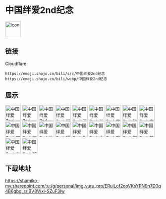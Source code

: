 # 中国绊爱2nd纪念
<img src="https://emoji.shojo.cn/bili/src/中国绊爱2nd纪念/icon.png" width="50" height="50" alt="icon">

## 链接
Cloudflare:
```
https://emoji.shojo.cn/bili/src/中国绊爱2nd纪念
https://emoji.shojo.cn/bili/webp/中国绊爱2nd纪念
```
## 展示
<img src="https://emoji.shojo.cn/bili/src/中国绊爱2nd纪念/中国绊爱2nd-AWSL.png" width="50" height="50" alt="中国绊爱2nd-AWSL">
<img src="https://emoji.shojo.cn/bili/src/中国绊爱2nd纪念/中国绊爱2nd-GKD.png" width="50" height="50" alt="中国绊爱2nd-GKD">
<img src="https://emoji.shojo.cn/bili/src/中国绊爱2nd纪念/中国绊爱2nd-YYDS.png" width="50" height="50" alt="中国绊爱2nd-YYDS">
<img src="https://emoji.shojo.cn/bili/src/中国绊爱2nd纪念/中国绊爱2nd-啊这.png" width="50" height="50" alt="中国绊爱2nd-啊这">
<img src="https://emoji.shojo.cn/bili/src/中国绊爱2nd纪念/中国绊爱2nd-不.png" width="50" height="50" alt="中国绊爱2nd-不">
<img src="https://emoji.shojo.cn/bili/src/中国绊爱2nd纪念/中国绊爱2nd-地铁看手机.png" width="50" height="50" alt="中国绊爱2nd-地铁看手机">
<img src="https://emoji.shojo.cn/bili/src/中国绊爱2nd纪念/中国绊爱2nd-夺笋啊.png" width="50" height="50" alt="中国绊爱2nd-夺笋啊">
<img src="https://emoji.shojo.cn/bili/src/中国绊爱2nd纪念/中国绊爱2nd-狗头.png" width="50" height="50" alt="中国绊爱2nd-狗头">
<img src="https://emoji.shojo.cn/bili/src/中国绊爱2nd纪念/中国绊爱2nd-害怕.png" width="50" height="50" alt="中国绊爱2nd-害怕">
<img src="https://emoji.shojo.cn/bili/src/中国绊爱2nd纪念/中国绊爱2nd-嘿嘿嘿.png" width="50" height="50" alt="中国绊爱2nd-嘿嘿嘿">
<img src="https://emoji.shojo.cn/bili/src/中国绊爱2nd纪念/中国绊爱2nd-哭了.png" width="50" height="50" alt="中国绊爱2nd-哭了">
<img src="https://emoji.shojo.cn/bili/src/中国绊爱2nd纪念/中国绊爱2nd-快逃.png" width="50" height="50" alt="中国绊爱2nd-快逃">
<img src="https://emoji.shojo.cn/bili/src/中国绊爱2nd纪念/中国绊爱2nd-噗.png" width="50" height="50" alt="中国绊爱2nd-噗">
<img src="https://emoji.shojo.cn/bili/src/中国绊爱2nd纪念/中国绊爱2nd-生气气.png" width="50" height="50" alt="中国绊爱2nd-生气气">
<img src="https://emoji.shojo.cn/bili/src/中国绊爱2nd纪念/中国绊爱2nd-太菜太下饭.png" width="50" height="50" alt="中国绊爱2nd-太菜太下饭">
<img src="https://emoji.shojo.cn/bili/src/中国绊爱2nd纪念/中国绊爱2nd-我觉得OK.png" width="50" height="50" alt="中国绊爱2nd-我觉得OK">
<img src="https://emoji.shojo.cn/bili/src/中国绊爱2nd纪念/中国绊爱2nd-握草.png" width="50" height="50" alt="中国绊爱2nd-握草">
<img src="https://emoji.shojo.cn/bili/src/中国绊爱2nd纪念/中国绊爱2nd-芜湖.png" width="50" height="50" alt="中国绊爱2nd-芜湖">
<img src="https://emoji.shojo.cn/bili/src/中国绊爱2nd纪念/中国绊爱2nd-有排面.png" width="50" height="50" alt="中国绊爱2nd-有排面">
<img src="https://emoji.shojo.cn/bili/src/中国绊爱2nd纪念/中国绊爱2nd-知识增加了.png" width="50" height="50" alt="中国绊爱2nd-知识增加了">

## 下载地址

https://shamiko-my.sharepoint.com/:u:/g/personal/img_yuru_pro/ERulLof2ooVKsYPN9n7D3q4B6gbg_sriBV8Wxi-SZuF3Iw